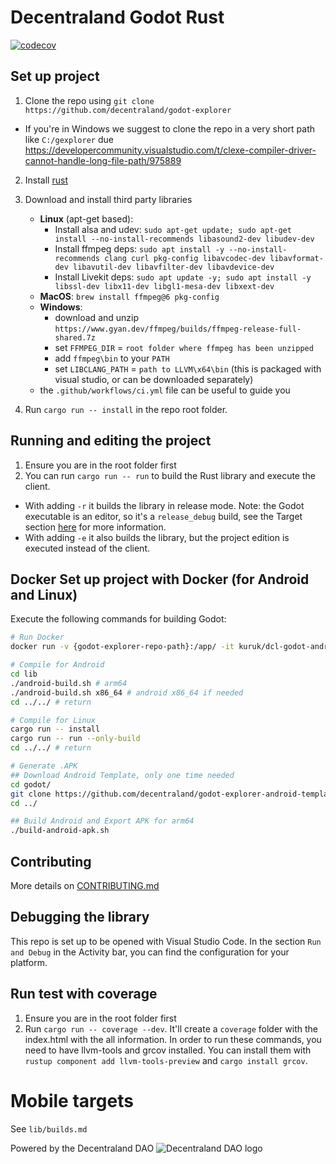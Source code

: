 
# Decentraland Godot Rust
[![codecov](https://codecov.io/gh/decentraland/godot-explorer/branch/main/graph/badge.svg)](https://codecov.io/gh/decentraland/godot-explorer)

## Set up project

1. Clone the repo using `git clone https://github.com/decentraland/godot-explorer`
  - If you're in Windows we suggest to clone the repo in a very short path like `C:/gexplorer` due https://developercommunity.visualstudio.com/t/clexe-compiler-driver-cannot-handle-long-file-path/975889
2. Install [rust](https://www.rust-lang.org/tools/install)
3. Download and install third party libraries
    - **Linux** (apt-get based):
      - Install alsa and udev: `sudo apt-get update; sudo apt-get install --no-install-recommends libasound2-dev libudev-dev`
      - Install ffmpeg deps: `sudo apt install -y --no-install-recommends clang curl pkg-config libavcodec-dev libavformat-dev libavutil-dev libavfilter-dev libavdevice-dev`
      - Install Livekit deps: `sudo apt update -y; sudo apt install -y libssl-dev libx11-dev libgl1-mesa-dev libxext-dev`
    - **MacOS**: `brew install ffmpeg@6 pkg-config`
    - **Windows**: 
      - download and unzip `https://www.gyan.dev/ffmpeg/builds/ffmpeg-release-full-shared.7z`
      - set `FFMPEG_DIR` = `root folder where ffmpeg has been unzipped`
      - add `ffmpeg\bin` to your `PATH`
      - set `LIBCLANG_PATH` = `path to LLVM\x64\bin` (this is packaged with visual studio, or can be downloaded separately)
    - the `.github/workflows/ci.yml` file can be useful to guide you

4. Run `cargo run -- install` in the repo root folder.

## Running and editing the project

1. Ensure you are in the root folder first
2. You can run `cargo run -- run` to build the Rust library and execute the client. 
- With adding `-r` it builds the library in release mode. Note: the Godot executable is an editor, so it's a `release_debug` build, see the Target section [here](https://docs.godotengine.org/en/stable/contributing/development/compiling/introduction_to_the_buildsystem.html) for more information.
- With adding `-e` it also builds the library, but the project edition is executed instead of the client.

## Docker Set up project with Docker (for Android and Linux)

Execute the following commands for building Godot:
```bash
# Run Docker
docker run -v {godot-explorer-repo-path}:/app/ -it kuruk/dcl-godot-android-builder:latest

# Compile for Android
cd lib
./android-build.sh # arm64
./android-build.sh x86_64 # android x86_64 if needed
cd ../../ # return

# Compile for Linux
cargo run -- install
cargo run -- run --only-build
cd ../../ # return

# Generate .APK
## Download Android Template, only one time needed
cd godot/
git clone https://github.com/decentraland/godot-explorer-android-template.git android # Only one time
cd ../

## Build Android and Export APK for arm64
./build-android-apk.sh
```

## Contributing

More details on [CONTRIBUTING.md](CONTRIBUTING.md)

## Debugging the library
This repo is set up to be opened with Visual Studio Code. In the section `Run and Debug` in the Activity bar, you can find the configuration for your platform.

## Run test with coverage
1. Ensure you are in the root folder first
2. Run `cargo run -- coverage --dev`. It'll create a `coverage` folder with the index.html with the all information. In order to run these commands, you need to have llvm-tools and grcov installed. You can install them with `rustup component add llvm-tools-preview` and `cargo install grcov`.

# Mobile targets
See `lib/builds.md`

Powered by the Decentraland DAO
![Decentraland DAO logo](https://bafkreibci6gg3wbjvxzlqpuh353upzrssalqqoddb6c4rez33bcagqsc2a.ipfs.nftstorage.link/)
